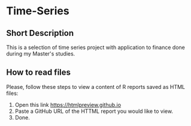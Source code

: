 # Time-Series

## Short Description 
This is a selection of time series project with application to finance done during my Master's studies.

## How to read files
Please, follow these steps to view a content of R reports saved as HTML files: 
1. Open this link https://htmlpreview.github.io 
2. Paste a GitHub URL of the HTTML report you would like to view.  
3. Done.
